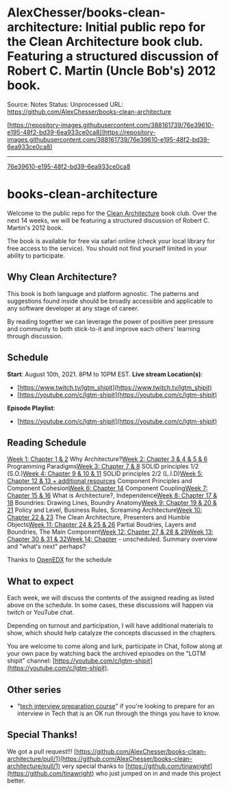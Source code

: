 # AlexChesser/books-clean-architecture: Initial public repo for the Clean Architecture book club. Featuring a structured discussion of Robert C. Martin (Uncle Bob's) 2012 book.

Source: Notes
Status: Unprocessed
URL: https://github.com/AlexChesser/books-clean-architecture

[https://repository-images.githubusercontent.com/388161739/76e39610-e195-48f2-bd39-6ea933ce0ca8](https://repository-images.githubusercontent.com/388161739/76e39610-e195-48f2-bd39-6ea933ce0ca8)

---

[76e39610-e195-48f2-bd39-6ea933ce0ca8](AlexChesser%20books-clean-architecture%20Initial%20publi%20fe724d35ffcf4a91b4f72a338699e279/76e39610-e195-48f2-bd39-6ea933ce0ca8)

# books-clean-architecture

Welcome to the public repo for the [Clean Architecture](https://www.oreilly.com/library/view/clean-architecture-a/9780134494272/) book club. Over the next 14 weeks, we will be featuring a structured discussion of Robert C. Martin's 2012 book.

The book is available for free via safari online (check your local library for free access to the service). You should not find yourself limited in your ability to participate.

## Why Clean Architecture?

This book is both language and platform agnostic. The patterns and suggestions found inside should be broadly accessible and applicable to any software developer at any stage of career.

By reading together we can leverage the power of positive peer pressure and community to both stick-to-it and improve each others' learning through discussion.

## Schedule

**Start**: August 10th, 2021. 8PM to 10PM EST. **Live stream Location(s)**:

- [https://www.twitch.tv/lgtm_shipit](https://www.twitch.tv/lgtm_shipit)
- [https://youtube.com/c/lgtm-shipit](https://youtube.com/c/lgtm-shipit)

**Episode Playlist**:

- [https://youtube.com/c/lgtm-shipit](https://youtube.com/c/lgtm-shipit)

## Reading Schedule

[Week 1: Chapter 1 & 2](https://github.com/AlexChesser/books-clean-architecture/blob/main/discussions/week-01.md) Why Architecture?[Week 2: Chapter 3 & 4 & 5 & 6](https://github.com/AlexChesser/books-clean-architecture/blob/main/discussions/week-02.md) Programming Paradigms[Week 3: Chapter 7 & 8](https://github.com/AlexChesser/books-clean-architecture/blob/main/discussions/week-03.md) SOLID principles 1/2 (S.O.)[Week 4: Chapter 9 & 10 & 11](https://github.com/AlexChesser/books-clean-architecture/blob/main/discussions/week-04.md) SOLID principles 2/2 (L.I.D)[Week 5: Chapter 12 & 13 + additional resources](https://github.com/AlexChesser/books-clean-architecture/blob/main/discussions/week-05.md) Component Principles and Component Cohesion[Week 6: Chapter 14](https://github.com/AlexChesser/books-clean-architecture/blob/main/discussions/week-06.md) Component Coupling[Week 7: Chapter 15 & 16](https://github.com/AlexChesser/books-clean-architecture/blob/main/discussions/week-07.md) What is Architecture?, Independence[Week 8: Chapter 17 & 18](https://github.com/AlexChesser/books-clean-architecture/blob/main/discussions/week-08.md) Boundries: Drawing Lines, Boundry Anatomy[Week 9: Chapter 19 & 20 & 21](https://github.com/AlexChesser/books-clean-architecture/blob/main/discussions/week-09.md) Policy and Level, Business Rules, Screaming Architecture[Week 10: Chapter 22 & 23](https://github.com/AlexChesser/books-clean-architecture/blob/main/discussions/week-10.md) The Clean Architecture, Presenters and Humble Objects[Week 11: Chapter 24 & 25 & 26](https://github.com/AlexChesser/books-clean-architecture/blob/main/discussions/week-11.md) Partial Boudries, Layers and Boundries, The Main Component[Week 12: Chapter 27 & 28 & 29](https://github.com/AlexChesser/books-clean-architecture/blob/main/discussions/week-12.md)[Week 13: Chapter 30 & 31 & 32](https://github.com/AlexChesser/books-clean-architecture/blob/main/discussions/week-13.md)[Week 14: Chapter](https://github.com/AlexChesser/books-clean-architecture/blob/main/discussions/week-14.md) - unscheduled. Summary overview and "what's next" perhaps?

Thanks to [OpenEDX](https://openedx.atlassian.net/wiki/spaces/AC/pages/948896160/Clean+Architecture+Book+Club) for the schedule

## What to expect

Each week, we will discuss the contents of the assigned reading as listed above on the schedule. In some cases, these discussions will happen via twitch or YouTube chat.

Depending on turnout and participation, I will have additional materials to show, which should help catalyze the concepts discussed in the chapters.

You are welcome to come along and lurk, participate in Chat, follow along at your own pace by watching back the archived episodes on the "LGTM shipit" channel: [https://youtube.com/c/lgtm-shipit](https://youtube.com/c/lgtm-shipit).

## Other series

- "[tech interview preparation course](https://github.com/AlexChesser/tech-interview-prep-course)" if you're looking to prepare for an interview in Tech that is an OK run through the things you have to know.

## Special Thanks!

We got a pull request!!! [https://github.com/AlexChesser/books-clean-architecture/pull/1](https://github.com/AlexChesser/books-clean-architecture/pull/1) very special thanks to [https://github.com/tinawright](https://github.com/tinawright) who just jumped on in and made this project better.